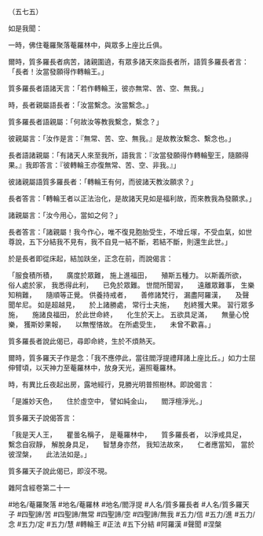（五七五）

如是我聞：

一時，佛住菴羅聚落菴羅林中，與眾多上座比丘俱。

爾時，質多羅長者病苦，諸親圍遶，有眾多諸天來詣長者所，語質多羅長者言：「長者！汝當發願得作轉輪王。」

質多羅長者語諸天言：「若作轉輪王，彼亦無常、苦、空、無我。」

時，長者親屬語長者：「汝當繫念。汝當繫念。」

質多羅長者語親屬：「何故汝等教我繫念，繫念？」

彼親屬言：「汝作是言：『無常、苦、空、無我。』是故教汝繫念、繫念也。」

長者語諸親屬：「有諸天人來至我所，語我言：『汝當發願得作轉輪聖王，隨願得果。』我即答言：『彼轉輪王亦復無常、苦、空、非我。』」

彼諸親屬語質多羅長者：「轉輪王有何，而彼諸天教汝願求？」

長者答言：「轉輪王者以正法治化，是故諸天見如是福利故，而來教我為發願求。」

諸親屬言：「汝今用心，當如之何？」

長者答言：「諸親屬！我今作心，唯不復見胞胎受生，不增丘塜，不受血氣，如世尊說，五下分結我不見有，我不自見一結不斷，若結不斷，則還生此世。」

於是長者即從床起，結加趺坐，正念在前，而說偈言：

「服食積所積，　　廣度於眾難，
施上進福田，　　殖斯五種力。
以斯義所欲，　　俗人處於家，
我悉得此利，　　已免於眾難。
世間所聞習，　　遠離眾難事，
生樂知稍難，　　隨順等正覺。
供養持戒者，　　善修諸梵行，
漏盡阿羅漢，　　及聲聞牟尼。
如是超越見，　　於上諸勝處，
常行士夫施，　　剋終獲大果。
習行眾多施，　　施諸良福田，
於此世命終，　　化生於天上。
五欲具足滿，　　無量心悅樂，
獲斯妙果報，　　以無慳悋故。
在所處受生，　　未曾不歡喜。」

質多羅長者說此偈已，尋即命終，生於不煩熱天。

爾時，質多羅天子作是念：「我不應停此，當往閻浮提禮拜諸上座比丘。」如力士屈伸臂頃，以天神力至菴羅林中，放身天光，遍照菴羅林。

時，有異比丘夜起出房，露地經行，見勝光明普照樹林。即說偈言：

「是誰妙天色，　　住於虛空中，
譬如純金山，　　閻浮檀淨光。」

質多羅天子說偈答言：

「我是天人王，　　瞿曇名稱子，
是菴羅林中，　　質多羅長者，
以淨戒具足，　　繫念自寂靜，
解脫身具足，　　智慧身亦然，
我知法故來，　　仁者應當知，
當於彼涅槃，　　此法法如是。」

質多羅天子說此偈已，即沒不現。

雜阿含經卷第二十一

#地名/菴羅聚落
#地名/菴羅林
#地名/閻浮提
#人名/質多羅長者
#人名/質多羅天子
#四聖諦/苦
#四聖諦/無常
#四聖諦/空
#四聖諦/無我
#五力/信
#五力/進
#五力/念
#五力/定
#五力/慧
#轉輪王
#正法
#五下分結
#阿羅漢
#聲聞
#涅槃
